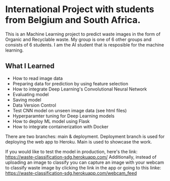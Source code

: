 # International Project with students from Belgium and South Africa.
This is an Machine Learning project to predict waste images in the form of Organic and Recyclable waste. My group is one of 6 other groups and consists of 6 students. I am the AI student that is resposible for the machine learning.

## What I Learned
* How to read image data
* Preparing data for prediction by using feature selection
* How to integrate Deep Learning's Convolutional Neural Network
* Evaluating model
* Saving model
* Data Version Control
* Test CNN model on unseen image data (see html files)
* Hyperparamter tuning for Deep Learning models
* How to deploy ML model using Flask
* How to integrate containerization with Docker

There are two branches: main & deployment. Deployment branch is used for deploying the web app to Heroku. Main is used to showcase the work.

If you would like to test the model in production, here's the link: https://waste-classification-sdg.herokuapp.com/
Additionally, instead of uploading an image to classify you can capture an image with your webcam to classify waste image by clicking the link in the app or going to this linke: https://waste-classification-sdg.herokuapp.com/webcam_feed
